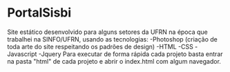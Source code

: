# PortalSisbi
Site estático desenvolvido para alguns setores da UFRN na época que trabalhei na SINFO/UFRN,  usando as tecnologias:  -Photoshop (criação de toda arte do site respeitando os padrões de design) -HTML -CSS -Javascript -Jquery  Para executar de forma rápida cada projeto basta entrar na pasta "html" de cada projeto e abrir o index.html com algum navegador.
